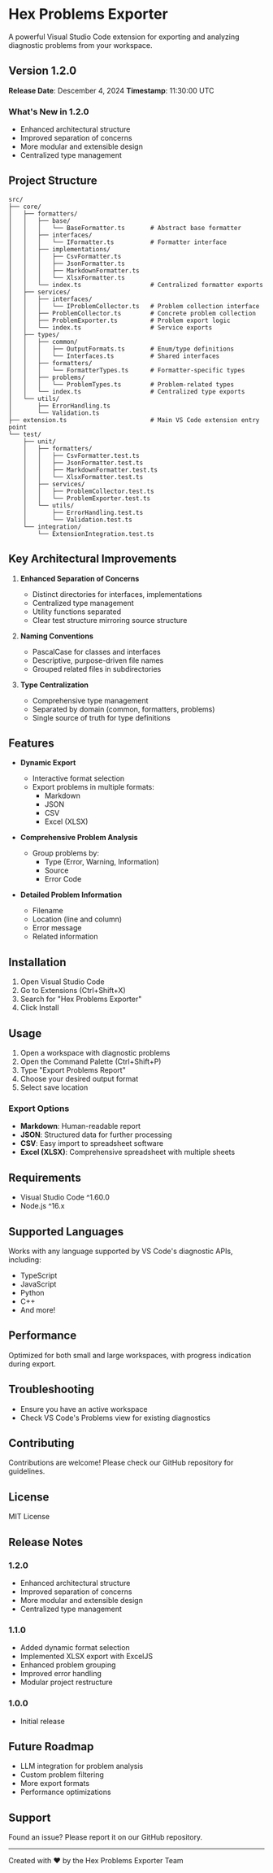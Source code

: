 # Hex Problems Exporter

A powerful Visual Studio Code extension for exporting and analyzing diagnostic problems from your workspace.

## Version 1.2.0

**Release Date**: Descember 4, 2024
**Timestamp**: 11:30:00 UTC

### What's New in 1.2.0
- Enhanced architectural structure
- Improved separation of concerns
- More modular and extensible design
- Centralized type management

## Project Structure

```
src/
├── core/
│   ├── formatters/
│   │   ├── base/
│   │   │   └── BaseFormatter.ts       # Abstract base formatter
│   │   ├── interfaces/
│   │   │   └── IFormatter.ts          # Formatter interface
│   │   ├── implementations/
│   │   │   ├── CsvFormatter.ts
│   │   │   ├── JsonFormatter.ts
│   │   │   ├── MarkdownFormatter.ts
│   │   │   └── XlsxFormatter.ts
│   │   └── index.ts                   # Centralized formatter exports
│   ├── services/
│   │   ├── interfaces/
│   │   │   └── IProblemCollector.ts   # Problem collection interface
│   │   ├── ProblemCollector.ts        # Concrete problem collection
│   │   ├── ProblemExporter.ts         # Problem export logic
│   │   └── index.ts                   # Service exports
│   ├── types/
│   │   ├── common/
│   │   │   ├── OutputFormats.ts       # Enum/type definitions
│   │   │   └── Interfaces.ts          # Shared interfaces
│   │   ├── formatters/
│   │   │   └── FormatterTypes.ts      # Formatter-specific types
│   │   ├── problems/
│   │   │   └── ProblemTypes.ts        # Problem-related types
│   │   └── index.ts                   # Centralized type exports
│   └── utils/
│       ├── ErrorHandling.ts
│       └── Validation.ts
├── extension.ts                       # Main VS Code extension entry point
└── test/
    ├── unit/
    │   ├── formatters/
    │   │   ├── CsvFormatter.test.ts
    │   │   ├── JsonFormatter.test.ts
    │   │   ├── MarkdownFormatter.test.ts
    │   │   └── XlsxFormatter.test.ts
    │   ├── services/
    │   │   ├── ProblemCollector.test.ts
    │   │   └── ProblemExporter.test.ts
    │   └── utils/
    │       ├── ErrorHandling.test.ts
    │       └── Validation.test.ts
    └── integration/
        └── ExtensionIntegration.test.ts
```

## Key Architectural Improvements

1. **Enhanced Separation of Concerns**
   - Distinct directories for interfaces, implementations
   - Centralized type management
   - Utility functions separated
   - Clear test structure mirroring source structure

2. **Naming Conventions**
   - PascalCase for classes and interfaces
   - Descriptive, purpose-driven file names
   - Grouped related files in subdirectories

3. **Type Centralization**
   - Comprehensive type management
   - Separated by domain (common, formatters, problems)
   - Single source of truth for type definitions

## Features

- **Dynamic Export**
  - Interactive format selection
  - Export problems in multiple formats:
    * Markdown
    * JSON
    * CSV
    * Excel (XLSX)

- **Comprehensive Problem Analysis**
  - Group problems by:
    * Type (Error, Warning, Information)
    * Source
    * Error Code

- **Detailed Problem Information**
  - Filename
  - Location (line and column)
  - Error message
  - Related information

## Installation

1. Open Visual Studio Code
2. Go to Extensions (Ctrl+Shift+X)
3. Search for "Hex Problems Exporter"
4. Click Install

## Usage

1. Open a workspace with diagnostic problems
2. Open the Command Palette (Ctrl+Shift+P)
3. Type "Export Problems Report"
4. Choose your desired output format
5. Select save location

### Export Options

- **Markdown**: Human-readable report
- **JSON**: Structured data for further processing
- **CSV**: Easy import to spreadsheet software
- **Excel (XLSX)**: Comprehensive spreadsheet with multiple sheets

## Requirements

- Visual Studio Code ^1.60.0
- Node.js ^16.x

## Supported Languages

Works with any language supported by VS Code's diagnostic APIs, including:
- TypeScript
- JavaScript
- Python
- C++
- And more!

## Performance

Optimized for both small and large workspaces, with progress indication during export.

## Troubleshooting

- Ensure you have an active workspace
- Check VS Code's Problems view for existing diagnostics

## Contributing

Contributions are welcome! Please check our GitHub repository for guidelines.

## License

MIT License

## Release Notes

### 1.2.0
- Enhanced architectural structure
- Improved separation of concerns
- More modular and extensible design
- Centralized type management

### 1.1.0
- Added dynamic format selection
- Implemented XLSX export with ExcelJS
- Enhanced problem grouping
- Improved error handling
- Modular project restructure

### 1.0.0
- Initial release

## Future Roadmap
- LLM integration for problem analysis
- Custom problem filtering
- More export formats
- Performance optimizations

## Support

Found an issue? Please report it on our GitHub repository.

---

Created with ❤️ by the Hex Problems Exporter Team
